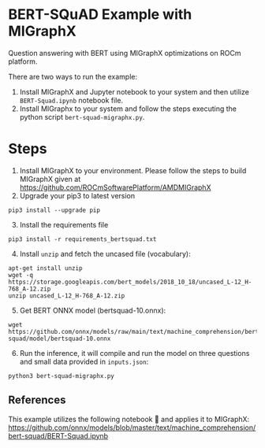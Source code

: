 # BERT-SQuAD Example with MIGraphX

Question answering with BERT using MIGraphX optimizations on ROCm platform.

There are two ways to run the example:

1) Install MIGraphX and Jupyter notebook to your system and then utilize `BERT-Squad.ipynb` notebook file.
2) Install MIGraphx to your system and follow the steps executing the python script `bert-squad-migraphx.py`.

# Steps

1) Install MIGraphX to your environment. Please follow the steps to build MIGraphX given at <https://github.com/ROCmSoftwarePlatform/AMDMIGraphX>
2) Upgrade your pip3 to latest version

```
pip3 install --upgrade pip 
```

3) Install the requirements file

```
pip3 install -r requirements_bertsquad.txt
```

4) Install `unzip` and fetch the uncased file (vocabulary):

```
apt-get install unzip
wget -q https://storage.googleapis.com/bert_models/2018_10_18/uncased_L-12_H-768_A-12.zip
unzip uncased_L-12_H-768_A-12.zip
```

5) Get BERT ONNX model (bertsquad-10.onnx):

```
wget https://github.com/onnx/models/raw/main/text/machine_comprehension/bert-squad/model/bertsquad-10.onnx
```

6) Run the inference, it will compile and run the model on three questions and small data provided in `inputs.json`:

```
python3 bert-squad-migraphx.py
```

## References

This example utilizes the following notebook :notebook: and applies it to MIGraphX:
<https://github.com/onnx/models/blob/master/text/machine_comprehension/bert-squad/BERT-Squad.ipynb>
